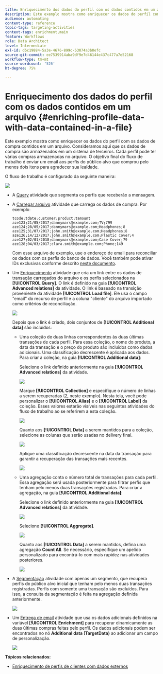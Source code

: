 ```yaml
---
title: Enriquecimento dos dados do perfil com os dados contidos em um arquivo
description: Este exemplo mostra como enriquecer os dados do perfil com os dados de compra contidos em um arquivo.
audience: automating
content-type: reference
topic-tags: targeting-activities
context-tags: enrichment,main
feature: Workflows
role: Data Architect
level: Intermediate
exl-id: d5c19884-5a3e-4676-899c-53074a3b0efc
source-git-commit: ee7539914aba9df9e7d46144e437c477a7e52168
workflow-type: tm+mt
source-wordcount: '526'
ht-degree: 75%

---
```


# Enriquecimento dos dados do perfil com os dados contidos em um arquivo {#enriching-profile-data-with-data-contained-in-a-file}

Este exemplo mostra como enriquecer os dados do perfil com os dados de compra contidos em um arquivo. Consideramos aqui que os dados de compra são armazenados em um sistema de terceiros. Cada perfil pode ter várias compras armazenadas no arquivo. O objetivo final do fluxo de trabalho é enviar um email aos perfis do público alvo que comprou pelo menos dois itens para agradecer sua lealdade.

O fluxo de trabalho é configurado da seguinte maneira:

![](assets/enrichment_example_workflow.png)

* A [Query](../../automating/using/query.md) atividade que segmenta os perfis que receberão a mensagem.
* A [Carregar arquivo](../../automating/using/load-file.md) atividade que carrega os dados de compra. Por exemplo:

  ```
  tcode;tdate;customer;product;tamount
  aze123;21/05/2017;dannymars@example.com;TV;799
  aze124;28/05/2017;dannymars@example.com;Headphones;8
  aze125;31/07/2017;john.smith@example.com;Headphones;8
  aze126;14/12/2017;john.smith@example.com;Plastic Cover;4
  aze127;02/01/2018;dannymars@example.com;Case Cover;79
  aze128;04/03/2017;clara.smith@example.com;Phone;149
  ```

  Com esse arquivo de exemplo, use o endereço de email para reconciliar os dados com os perfis do banco de dados. Você também pode ativar IDs exclusivas conforme descrito [neste documento](../../developing/using/configuring-the-resource-s-data-structure.md#generating-a-unique-id-for-profiles-and-custom-resources).

* Um [Enriquecimento](../../automating/using/enrichment.md) atividade que cria um link entre os dados de transação carregados do arquivo e os perfis selecionados na **[!UICONTROL Query]**. O link é definido na guia **[!UICONTROL Advanced relations]** da atividade. O link é baseado na transição proveniente da atividade **[!UICONTROL Load file]**. Ele usa o campo &quot;email&quot; do recurso de perfil e a coluna &quot;cliente&quot; do arquivo importado como critérios de reconciliação.

  ![](assets/enrichment_example_workflow2.png)

  Depois que o link é criado, dois conjuntos de **[!UICONTROL Additional data]** são incluídos:

   * Uma coleção de duas linhas correspondentes às duas últimas transações de cada perfil. Para essa coleção, o nome do produto, a data da transação e o preço do produto são incluídos como dados adicionais. Uma classificação decrescente é aplicada aos dados. Para criar a coleção, na guia **[!UICONTROL Additional data]**:

     Selecione o link definido anteriormente na guia **[!UICONTROL Advanced relations]** da atividade.

     ![](assets/enrichment_example_workflow3.png)

     Marque **[!UICONTROL Collection]** e especifique o número de linhas a serem recuperadas (2, neste exemplo). Nesta tela, você pode personalizar o **[!UICONTROL Alias]** e o **[!UICONTROL Label]** da coleção. Esses valores estarão visíveis nas seguintes atividades do fluxo de trabalho ao se referirem a esta coleção.

     ![](assets/enrichment_example_workflow4.png)

     Quanto aos **[!UICONTROL Data]** a serem mantidos para a coleção, selecione as colunas que serão usadas no delivery final.

     ![](assets/enrichment_example_workflow6.png)

     Aplique uma classificação decrescente na data da transação para garantir a recuperação das transações mais recentes.

     ![](assets/enrichment_example_workflow7.png)

   * Uma agregação conta o número total de transações para cada perfil. Essa agregação será usada posteriormente para filtrar perfis que tenham pelo menos duas transações registradas. Para criar a agregação, na guia **[!UICONTROL Additional data]**:

     Selecione o link definido anteriormente na guia **[!UICONTROL Advanced relations]** da atividade.

     ![](assets/enrichment_example_workflow3.png)

     Selecione **[!UICONTROL Aggregate]**.

     ![](assets/enrichment_example_workflow8.png)

     Quanto aos **[!UICONTROL Data]** a serem mantidos, defina uma agregação **Count All**. Se necessário, especifique um apelido personalizado para encontrá-lo com mais rapidez nas atividades posteriores.

     ![](assets/enrichment_example_workflow9.png)

* A [Segmentação](../../automating/using/segmentation.md) atividade com apenas um segmento, que recupera perfis do público alvo inicial que tenham pelo menos duas transações registradas. Perfis com somente uma transação são excluídos. Para isso, a consulta da segmentação é feita na agregação definida anteriormente.

  ![](assets/enrichment_example_workflow5.png)

* Um [Entrega de email](../../automating/using/email-delivery.md) atividade que usa os dados adicionais definidos na variável **[!UICONTROL Enrichment]** para recuperar dinamicamente as duas últimas compras feitas pelo perfil. Os dados adicionais podem ser encontrados no nó **Additional data (TargetData)** ao adicionar um campo de personalização.

  ![](assets/enrichment_example_workflow10.png)

**Tópicos relacionados:**

* [Enriquecimento de perfis de clientes com dados externos](https://helpx.adobe.com/br/campaign/kb/simplify-campaign-management.html#Managedatatofuelengagingexperiences)
